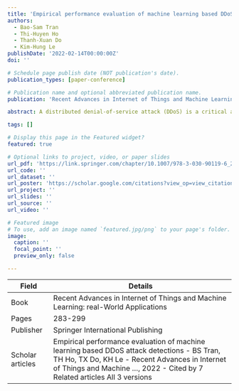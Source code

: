 ```yaml
---
title: 'Empirical performance evaluation of machine learning based DDoS attack detections'
authors:
  - Bao-Sam Tran
  - Thi-Huyen Ho
  - Thanh-Xuan Do
  - Kim-Hung Le
publishDate: '2022-02-14T00:00:00Z'
doi: ''

# Schedule page publish date (NOT publication's date).
publication_types: [paper-conference]

# Publication name and optional abbreviated publication name.
publication: 'Recent Advances in Internet of Things and Machine Learning: real-World Applications'

abstract: A distributed denial-of-service attack (DDoS) is a critical attack-type that strongly damages the Quality of Service (QoE). Although various novel security technologies have been continually developing, completely preventing DDoS threats is still unreached. Hence, applying deep learning to detect DDoS attacks effectively is high interest. However, comprehensively analyzing these techniques remains unobservant. In this paper, we present a solid architecture supporting evaluating machine-learning-based DDoS detection techniques from both public and self-generated datasets. A high-accuracy ensemble DDoS detection method is proposed from the evaluation results. Furthermore, we expect that these results could be essential resources for later DDoS researches. Furthermore, the study also provides an overview of the features, labels from which there is a basis for creating a complete dataset used for DDoS …

tags: []

# Display this page in the Featured widget?
featured: true

# Optional links to project, video, or paper slides
url_pdf: 'https://link.springer.com/chapter/10.1007/978-3-030-90119-6_23'
url_code: ''
url_dataset: ''
url_poster: 'https://scholar.google.com/citations?view_op=view_citation&hl=en&user=6bDvWw0AAAAJ&pagesize=100&citation_for_view=6bDvWw0AAAAJ:hqOjcs7Dif8C'
url_project: ''
url_slides: ''
url_source: ''
url_video: ''

# Featured image
# To use, add an image named `featured.jpg/png` to your page's folder.
image:
  caption: ''
  focal_point: ''
  preview_only: false

---
```


|Field|Details|
|-----|-------|
|Book|Recent Advances in Internet of Things and Machine Learning: real-World Applications|
|Pages|283-299|
|Publisher|Springer International Publishing|
|Scholar articles|Empirical performance evaluation of machine learning based DDoS attack detections - BS Tran, TH Ho, TX Do, KH Le - Recent Advances in Internet of Things and Machine …, 2022 - Cited by 7 Related articles All 3 versions|
